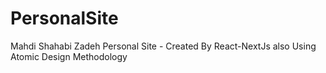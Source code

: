 # PersonalSite
Mahdi Shahabi Zadeh Personal Site - Created By React-NextJs also Using Atomic Design Methodology
